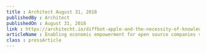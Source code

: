 ```yaml
---
title : Architect August 31, 2018
publishedBy : Architect
publishedOn : August 31, 2018
link : https://architecht.io/diffbot-apple-and-the-necessity-of-knowledge-99f5ccfe0a5e
articleName : Enabling economic empowerment for open source companies via the Storj Network
class : pressArticle
---
```


